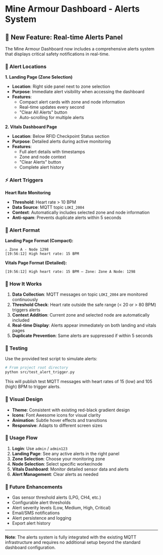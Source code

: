 # Mine Armour Dashboard - Alerts System

## 🚨 New Feature: Real-time Alerts Panel

The Mine Armour Dashboard now includes a comprehensive alerts system that displays critical safety notifications in real-time.

### 📍 Alert Locations

**1. Landing Page (Zone Selection)**
- **Location**: Right side panel next to zone selection
- **Purpose**: Immediate alert visibility when accessing the dashboard
- **Features**:
  - Compact alert cards with zone and node information
  - Real-time updates every second
  - "Clear All Alerts" button
  - Auto-scrolling for multiple alerts

**2. Vitals Dashboard Page**
- **Location**: Below RFID Checkpoint Status section
- **Purpose**: Detailed alerts during active monitoring
- **Features**:
  - Full alert details with timestamps
  - Zone and node context
  - "Clear Alerts" button
  - Complete alert history

### ⚡ Alert Triggers

**Heart Rate Monitoring**
- **Threshold**: Heart rate > 10 BPM
- **Data Source**: MQTT topic `LOKI_2004`
- **Context**: Automatically includes selected zone and node information
- **Anti-spam**: Prevents duplicate alerts within 5 seconds

### 🎯 Alert Format

**Landing Page Format (Compact):**
```
⚠️ Zone A - Node 1298
[19:56:12] High heart rate: 15 BPM
```

**Vitals Page Format (Detailed):**
```
[19:56:12] High heart rate: 15 BPM — Zone: Zone A Node: 1298
```

### 🔧 How It Works

1. **Data Collection**: MQTT messages on topic `LOKI_2004` are monitored continuously
2. **Threshold Check**: Heart rate outside the safe range (< 20 or > 80 BPM) triggers alerts
3. **Context Addition**: Current zone and selected node are automatically included
4. **Real-time Display**: Alerts appear immediately on both landing and vitals pages
5. **Duplicate Prevention**: Same alerts are suppressed if within 5 seconds

### 🧪 Testing

Use the provided test script to simulate alerts:

```bash
# From project root directory
python src/test_alert_trigger.py
```

This will publish test MQTT messages with heart rates of 15 (low) and 105 (high) BPM to trigger alerts.

### 🎨 Visual Design

- **Theme**: Consistent with existing red-black gradient design
- **Icons**: Font Awesome icons for visual clarity
- **Animation**: Subtle hover effects and transitions
- **Responsive**: Adapts to different screen sizes

### 📱 Usage Flow

1. **Login**: Use `admin` / `admin123`
2. **Landing Page**: See any active alerts in the right panel
3. **Zone Selection**: Choose your monitoring zone
4. **Node Selection**: Select specific worker/node
5. **Vitals Dashboard**: Monitor detailed sensor data and alerts
6. **Alert Management**: Clear alerts as needed

### 🔮 Future Enhancements

- Gas sensor threshold alerts (LPG, CH4, etc.)
- Configurable alert thresholds
- Alert severity levels (Low, Medium, High, Critical)
- Email/SMS notifications
- Alert persistence and logging
- Export alert history

---

**Note**: The alerts system is fully integrated with the existing MQTT infrastructure and requires no additional setup beyond the standard dashboard configuration.